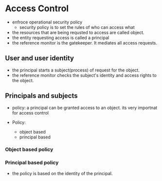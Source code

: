# Access Control

- enfroce operational security policy
    - security policy is to set the rules of who can access what
- the resources that are being requsted to access are called object.
- the entity requesting access is called a principal
- the reference monitor is the gatekeeper. It mediates all access requests.

## User and user identity

- the principal starts a subject(process) of request for the object. 
- the reference monitor checks the subject's identity and access rights to the object.


## Principals and subjects
- policy: a principal can be granted access to an object. its very importnat for access control

- Policy:
    - object based 
    - principal based

### Object based policy

### Principal based policy
- the policy is based on the identity of the principal.